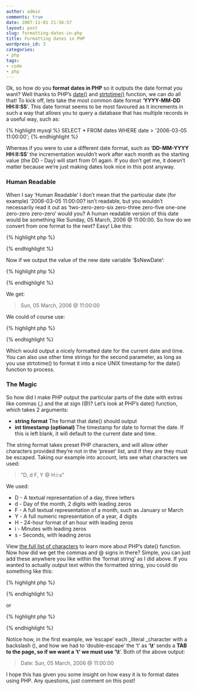 ```yaml
---
author: admin
comments: true
date: 2007-11-01 21:56:57
layout: post
slug: formatting-dates-in-php
title: Formatting dates in PHP
wordpress_id: 3
categories:
- php
tags:
- code
- php
---
```


Ok, so how do you **format dates in PHP** so it outputs the date format you want? Well thanks to PHP’s [date()](http://uk.php.net/date) and [strtotime()](http://uk2.php.net/strtotime) function, we can do all that! To kick off, lets take the most common date format ‘**YYYY-MM-DD HH:II:SS**‘. This date format seems to be most favoured as it increments in such a way that allows you to query a database that has multiple records in a useful way, such as:

{% highlight mysql %}
SELECT * FROM dates WHERE date > '2006-03-05 11:00:00';
{% endhighlight %}

Whereas if you were to use a different date format, such as ‘**DD-MM-YYYY HH:II:SS**‘ the incrementation wouldn’t work after each month as the starting value (the DD - Day) will start from 01 again. If you don’t get me, it doesn’t matter because we’re just making dates look nice in this post anyway.


### Human Readable

When I say ‘Human Readable’ I don’t mean that the particular date (for example) ‘2006-03-05 11:00:00? isn’t readable, but you wouldn’t necessarily read it out as ‘two-zero-zero-six zero-three zero-five one-one zero-zero zero-zero’ would you? A human readable version of this date would be something like Sunday, 05 March, 2006 @ 11:00:00. So how do we convert from one format to the next? Easy! Like this:

{% highlight php %}
<?php
$sNewDate = date("D, d F, Y @ H:i:s", strtotime('2006-03-05 11:00:00'));
?>
{% endhighlight %}

Now if we output the value of the new date variable ‘$sNewDate’:

{% highlight php %}
<?php
print $sNewDate;
?>
{% endhighlight %}

We get:

> Sun, 05 March, 2006 @ 11:00:00

We could of course use:

{% highlight php %}
<?php
date("D, d F, Y @ H:i:s");
?>
{% endhighlight %}

Which would output a nicely formatted date for the current date and time. You can also use other time strings for the second parameter, as long as you use strtotime() to format it into a nice UNIX timestamp for the date() function to process.


### The Magic

So how did I make PHP output the particular parts of the date with extras like commas (,) and the at sign (@)? Let’s look at PHP’s date() function, which takes 2 arguments:

* **string format** The format that date() should output
* **int timestamp (optional)** The timestamp for date to format the date. If this is left blank, it will default to the current date and time.

The string format takes preset PHP characters, and will allow other characters provided they’re not in the ‘preset’ list, and if they are they must be escaped. Taking our example into account, lets see what characters we used:

> "D, d F, Y @ H:i:s"

We used:

* D - A textual representation of a day, three letters
* d - Day of the month, 2 digits with leading zeros
* F - A full textual representation of a month, such as January or March
* Y - A full numeric representation of a year, 4 digits
* H - 24-hour format of an hour with leading zeros
* i - Minutes with leading zeros
* s - Seconds, with leading zeros

View [the full list of characters](http://uk.php.net/date) to learn more about PHP’s date() function. Now how did we get the commas and @ signs in there? Simple, you can just add these anywhere you like within the ‘format string’ as I did above. If you wanted to actually output text within the formatted string, you could do something like this:

{% highlight php %}
<?php
print date("\D\a\\t\e\: D, d F, Y @ H:i:s");
?>
{% endhighlight %}

or

{% highlight php %}
<?php
print 'Date: ' . date("D, d F, Y @ H:i:s");
?>
{% endhighlight %}

Notice how, in the first example, we ‘escape’ each _literal _character with a backslash (\), and how we had to ‘double-escape’ the ‘t’ as ‘**\t**‘ sends a **TAB **to the page, so if we want a ‘t’ we must use ‘**\\t**‘. Both of the above output:

> Date: Sun, 05 March, 2006 @ 11:00:00

I hope this has given you some insight on how easy it is to format dates using PHP. Any questions, just comment on this post!